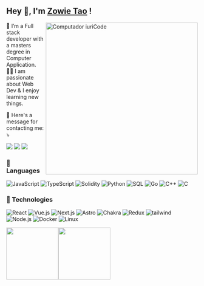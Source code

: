 ## Hey 👋, I'm [Zowie Tao](https://www.linkedin.com/in/aakash9868sinha/) !

<img src="https://raw.githubusercontent.com/MicaelliMedeiros/micaellimedeiros/master/image/computer-illustration.png" min-width="400px" max-width="400px" width="400px" align="right" alt="Computador iuriCode">

<p align="left">
  🌱 I’m a Full stack developer with a masters degree in Computer Application. </br>
👨‍💻 I am passionate about Web Dev & I enjoy learning new things. </br>
</p>

<p align="left">
  💌 Here's a message for contacting me: ⤵️
</p>

<p align="left">
  <a href="mailto:zowietao@gmail.com" alt="Gmail">
    <img
      src="https://img.shields.io/badge/-Gmail-FF0000?style=flat-square&labelColor=FF0000&logo=gmail&logoColor=white&link=LINK-DO-SEU-EMAIL"
  /></a>
  <!-- <a href="#" alt="Linkedin">
  <img src="https://img.shields.io/badge/-Linkedin-0e76a8?style=flat-square&logo=Linkedin&logoColor=white&link=LINK-DO-SEU-LINKEDIN" /></a> -->
  <!-- <a href="#" alt="WhatsApp">
  <img src="https://img.shields.io/badge/-WhatsApp-25d366?style=flat-square&labelColor=25d366&logo=whatsapp&logoColor=white&link=API-DO-SEU-WHATSAPP"/></a> -->
  <a href="https://www.facebook.com/zowietao" alt="Facebook">
    <img
      src="https://img.shields.io/badge/-Facebook-3b5998?style=flat-square&labelColor=3b5998&logo=facebook&logoColor=white&link=LINK-DO-SEU-FACEBOOK"
  /></a>
  <a href="https://twitter.com/ZowieTao" alt="Facebook"
    ><img
      src="https://img.shields.io/badge/-Twitter-1D9BF0?style=flat-square&labelColor=1D9BF0&logo=Twitter&logoColor=white&link=LINK-DO-SEU-Twitter"
  /></a>

  <!-- <a href="#" alt="Instagram">
  <img src="https://img.shields.io/badge/-Instagram-DF0174?style=flat-square&labelColor=DF0174&logo=instagram&logoColor=white&link=LINK-DO-SEU-INSTAGRAM"/></a> -->
</p>

### 🦄 Languages

![JavaScript](https://img.shields.io/badge/-JavaScript-000?&logo=JavaScript)
![TypeScript](https://img.shields.io/badge/-TypeScript-000?&logo=TypeScript)
![Solidity](https://img.shields.io/badge/-Solidity-000?&logo=Solidity)
![Python](https://img.shields.io/badge/-Python-000?&logo=Python)
![SQL](https://img.shields.io/badge/-SQL-000?&logo=MySQL)
![Go](https://img.shields.io/badge/-Golang-000?&logo=Go)
![C++](https://img.shields.io/badge/-C++-000?&logo=c%2b%2b&logoColor=00599C)
![C](https://img.shields.io/badge/-C-000?&logo=C)

### 💼 Technologies

![React](https://img.shields.io/badge/-React-000?&logo=React)
![Vue.js](https://img.shields.io/badge/-Vue.js-000?&logo=vue.js)
![Next.js](https://img.shields.io/badge/-Next.js-000?&logo=Next.js)
![Astro](https://img.shields.io/badge/-Astro-000?&logo=Astro)
![Chakra](https://img.shields.io/badge/-Chakra-000?&logo=Chakra-ui)
![Redux](https://img.shields.io/badge/-Redux-000?&logo=redux)
![tailwind](https://img.shields.io/badge/-Tailwind-000?&logo=tailwind-css)
![Node.js](https://img.shields.io/badge/-Node.js-000?&logo=node.js)
![Docker](https://img.shields.io/badge/-Docker-000?&logo=Docker)
![Linux](https://img.shields.io/badge/-Linux-000?&logo=Linux)

<a href="https://react-path.vercel.app"><img height="137px" src="https://github-readme-stats.vercel.app/api/top-langs/?username=ZowieTao&hide=html&hide_title=true&hide_border=true&layout=compact&langs_count=6&exclude_repo=comp426,Redventures-Movie-Quotes&text_color=000&icon_color=fff&bg_color=0,52fa5a,4dfcff,c64dff&theme=graywhite" /><img height="137px" src="https://github-readme-stats.vercel.app/api?username=ZowieTao&hide_title=true&hide_border=true&show_icons=true&include_all_commits=true&count_private=true&line_height=21&text_color=000&icon_color=000&bg_color=0,ea6161,ffc64d,fffc4d,52fa5a&theme=graywhite" /><!-- wi*quL3fcV --></a>
